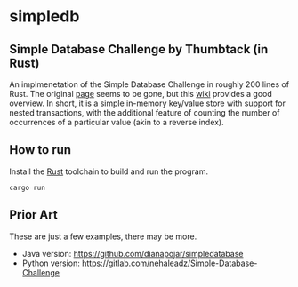 # simpledb

## Simple Database Challenge by Thumbtack (in Rust)

An implmenetation of the Simple Database Challenge in roughly 200 lines of Rust. The original [page](http://www.thumbtack.com/challenges/simple-database) seems to be gone, but this [wiki](https://gitlab.com/nehaleadz/Simple-Database-Challenge/-/wikis/home) provides a good overview. In short, it is a simple in-memory key/value store with support for nested transactions, with the additional feature of counting the number of occurrences of a particular value (akin to a reverse index).

## How to run

Install the [Rust](https://www.rust-lang.org) toolchain to build and run the program.

```shell
cargo run
```

## Prior Art

These are just a few examples, there may be more.

* Java version: https://github.com/dianapojar/simpledatabase
* Python version: https://gitlab.com/nehaleadz/Simple-Database-Challenge
